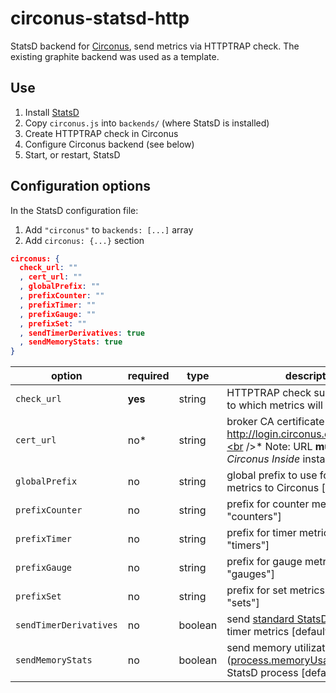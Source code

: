 # circonus-statsd-http

StatsD backend for [Circonus](http://circonus.com), send metrics via HTTPTRAP check. The existing graphite backend was used as a template.

## Use

1. Install [StatsD](https://github.com/etsy/statsd)
2. Copy `circonus.js` into `backends/` (where StatsD is installed)
3. Create HTTPTRAP check in Circonus
4. Configure Circonus backend (see below)
5. Start, or restart, StatsD 

## Configuration options

In the StatsD configuration file:

1. Add `"circonus"` to `backends: [...]` array
2. Add `circonus: {...}` section

```json
circonus: {
  check_url: ""
  , cert_url: ""
  , globalPrefix: ""
  , prefixCounter: ""
  , prefixTimer: ""
  , prefixGauge: ""
  , prefixSet: ""
  , sendTimerDerivatives: true
  , sendMemoryStats: true
}
```

option | required | type | description
------ | -------- | ---- | -----------
`check_url` | **yes** | string | HTTPTRAP check submission URL to which metrics will be sent
`cert_url` | no* | string | broker CA certificate URL [default: http://login.circonus.com/pki/ca.crt].<br />* Note: URL **must** be set for a _Circonus Inside_ installation.
`globalPrefix` | no | string | global prefix to use for sending metrics to Circonus [default: ""]
`prefixCounter` | no | string | prefix for counter metrics [default: "counters"]
`prefixTimer` | no | string | prefix for timer metrics [default: "timers"]
`prefixGauge` | no | string | prefix for gauge metrics [default: "gauges"]
`prefixSet` | no | string | prefix for set metrics [default: "sets"]
`sendTimerDerivatives` | no | boolean | send [standard StatsD derivatives](https://github.com/etsy/statsd/blob/master/docs/metric_types.md#timing) for timer metrics [default: true]
`sendMemoryStats` | no | boolean | send memory utilization metrics ([process.memoryUsage()](https://nodejs.org/api/process.html#process_process_memoryusage)) for StatsD process [default: true]

